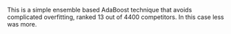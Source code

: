 This is a simple ensemble based AdaBoost technique that avoids complicated overfitting, ranked 13 out of 4400 competitors. In this case less was more.

